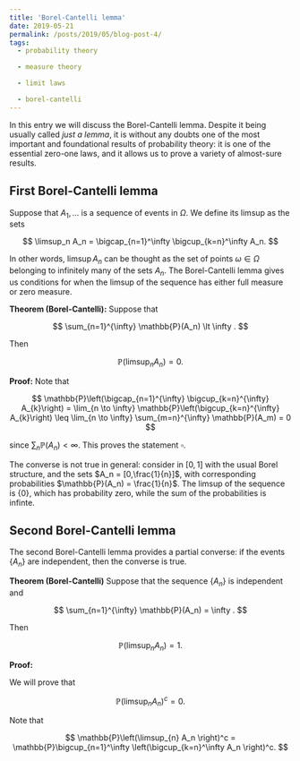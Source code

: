 ```yaml
---
title: 'Borel-Cantelli lemma'
date: 2019-05-21
permalink: /posts/2019/05/blog-post-4/
tags:
  - probability theory

  - measure theory

  - limit laws

  - borel-cantelli
---
```


In this entry we will discuss the Borel-Cantelli lemma. Despite it being usually called *just a lemma*, it is without any doubts one of the most important and foundational results of probability theory: it is one of the essential zero-one laws, and it allows us to prove a variety of almost-sure results.

## First Borel-Cantelli lemma

Suppose that $A_1,\dots$ is a sequence of events in $\Omega$. We define its limsup as the sets

$$
\limsup_n A_n = \bigcap_{n=1}^\infty \bigcup_{k=n}^\infty A_n.
$$

In other words, $\limsup A_n$ can be thought as the set of points $\omega\in\Omega$ belonging to infinitely many of the sets $A_n$. The Borel-Cantelli lemma gives us conditions for when the limsup of the sequence has either full measure or zero measure.

**Theorem (Borel-Cantelli):** Suppose that

$$
\sum_{n=1}^{\infty} \mathbb{P}(A_n) \lt \infty .
$$


Then

$$
\mathbb{P}\left(\limsup_{n} A_n \right) = 0.
$$

**Proof:** Note that

$$
\mathbb{P}\left(\bigcap_{n=1}^{\infty} \bigcup_{k=n}^{\infty} A_{k}\right)  = \lim_{n \to \infty} \mathbb{P}\left(\bigcup_{k=n}^{\infty} A_{k}\right)
\leq \lim_{n \to \infty} \sum_{m=n}^{\infty} \mathbb{P}(A_m) = 0
$$

since $\sum_n \mathbb{P}(A_n) < \infty$. This proves the statement $\square$.

The converse is not true in general: consider in $[0,1]$ with the usual Borel structure, and the sets $A_n = [0,\frac{1}{n}]$, with corresponding probabilities $\mathbb{P}(A_n) = \frac{1}{n}$. The limsup of the sequence is \{$0$\}, which has probability zero, while the sum of the probabilities is infinte.

## Second Borel-Cantelli lemma

The second Borel-Cantelli lemma provides a partial converse: if the events \{$A_n$\} are independent, then the converse is true.

**Theorem (Borel-Cantelli)** Suppose that the sequence \{$A_n$\} is independent and

$$
\sum_{n=1}^{\infty} \mathbb{P}(A_n) = \infty .
$$

Then

$$
\mathbb{P}\left(\limsup_{n} A_n \right) = 1.
$$

**Proof:**

We will prove that

$$\mathbb{P}\left(\limsup_{n} A_n \right)^c = 0.$$

Note that

$$
\mathbb{P}\left(\limsup_{n} A_n \right)^c = \mathbb{P}\bigcup_{n=1}^\infty \left(\bigcup_{k=n}^\infty A_n \right)^c.
$$
